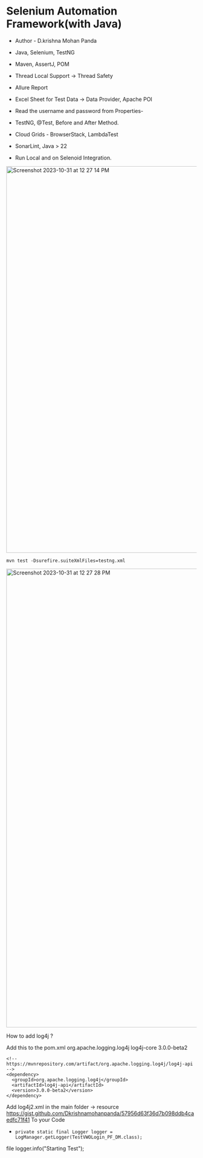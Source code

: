 # Selenium Automation Framework(with Java)

- Author - D.krishna Mohan Panda

- Java, Selenium, TestNG
- Maven, AssertJ, POM
- Thread Local Support → Thread Safety
- Allure Report
- Excel Sheet for Test Data → Data Provider, Apache POI
- Read the username and password from Properties-
- TestNG, @Test, Before and After Method.
- Cloud Grids - BrowserStack, LambdaTest
- SonarLint, Java > 22
- Run Local and on Selenoid Integration.

<img width="1024" alt="Screenshot 2023-10-31 at 12 27 14 PM" src="https://github.com/PramodDutta/AdvanceSeleniumFrameworkTTA/assets/1409610/02b0ef3b-1165-46cf-8c9d-89e41b17032f">


`mvn test -Dsurefire.suiteXmlFiles=testng.xml`


<img width="1215" alt="Screenshot 2023-10-31 at 12 27 28 PM" src="https://github.com/PramodDutta/AdvanceSeleniumFrameworkTTA/assets/1409610/b0905741-d88d-4559-93c2-65433e668170">

How to add log4j ?

Add this to the pom.xml
<groupId>org.apache.logging.log4j</groupId>
<artifactId>log4j-core</artifactId>
<version>3.0.0-beta2</version>
</dependency>

    <!-- https://mvnrepository.com/artifact/org.apache.logging.log4j/log4j-api -->
    <dependency>
      <groupId>org.apache.logging.log4j</groupId>
      <artifactId>log4j-api</artifactId>
      <version>3.0.0-beta2</version>
    </dependency> 
Add log4j2.xml in the main folder -> resource
https://gist.github.com/Dkrishnamohanpanda/57956d63f36d7b098ddb4caedfc71f41
To your Code
-     private static final Logger logger = LogManager.getLogger(TestVWOLogin_PF_DM.class);

file
logger.info("Starting Test");
